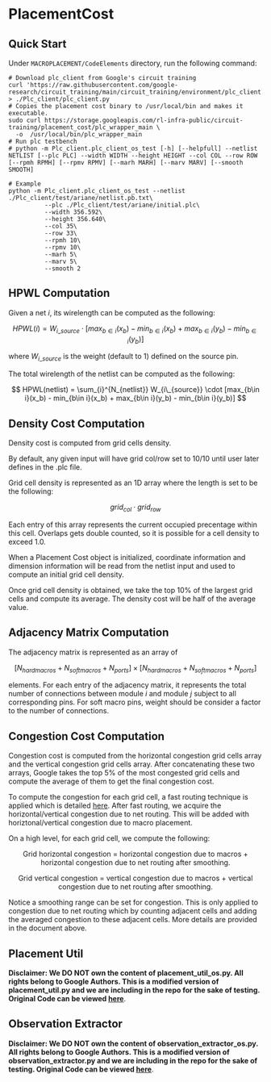 # PlacementCost

## Quick Start
Under `MACROPLACEMENT/CodeElements` directory, run the following command:
```
# Download plc_client from Google's circuit training
curl 'https://raw.githubusercontent.com/google-research/circuit_training/main/circuit_training/environment/plc_client.py' > ./Plc_client/plc_client.py
# Copies the placement cost binary to /usr/local/bin and makes it executable.
sudo curl https://storage.googleapis.com/rl-infra-public/circuit-training/placement_cost/plc_wrapper_main \
  -o  /usr/local/bin/plc_wrapper_main
# Run plc testbench
# python -m Plc_client.plc_client_os_test [-h] [--helpfull] --netlist NETLIST [--plc PLC] --width WIDTH --height HEIGHT --col COL --row ROW [--rpmh RPMH] [--rpmv RPMV] [--marh MARH] [--marv MARV] [--smooth SMOOTH]

# Example
python -m Plc_client.plc_client_os_test --netlist ./Plc_client/test/ariane/netlist.pb.txt\
          --plc ./Plc_client/test/ariane/initial.plc\
          --width 356.592\
          --height 356.640\
          --col 35\
          --row 33\
          --rpmh 10\
          --rpmv 10\
          --marh 5\
          --marv 5\
          --smooth 2
```

## HPWL Computation
Given a net $i$, its wirelength can be computed as the following:

$$
HPWL(i) = W_{i\_{source}} \cdot [max_{b\in i}(x_b) - min_{b\in i}(x_b) + max_{b\in i}(y_b) - min_{b\in i}(y_b)]
$$

where $W_{i\_{source}}$ is the weight (default to $1$) defined on the source pin.

The total wirelength of the netlist can be computed as the following:

$$
HPWL(netlist) = \sum_{i}^{N_{netlist}} W_{i\_{source}} \cdot [max_{b\in i}(x_b) - min_{b\in i}(x_b) + max_{b\in i}(y_b) - min_{b\in i}(y_b)]
$$

## Density Cost Computation
Density cost is computed from grid cells density.

By default, any given input will have grid col/row set to 10/10 until user later defines in the .plc file.

Grid cell density is represented as an 1D array where the length is set to be the following:

$$
grid_{col} \cdot grid_{row}
$$

Each entry of this array represents the current occupied precentage within this cell.
Overlaps gets double counted, so it is possible for a cell density to exceed 1.0.

When a Placement Cost object is initialized, coordinate information and dimension information will be read from the netlist input and used to compute an initial grid cell density.

Once grid cell density is obtained, we take the top 10% of the largest grid cells and compute its average. The density cost will be half of the average value.

## Adjacency Matrix Computation
The adjacency matrix is represented as an array of 

$$
[N_{hardmacros} + N_{softmacros} + N_{ports}] \times [N_{hardmacros} + N_{softmacros} + N_{ports}]
$$ 

elements.
For each entry of the adjacency matrix, it represents the total number of connections between module $i$ and module $j$ subject to all corresponding pins. For soft macro pins, weight should be consider a factor to the number of connections.

## Congestion Cost Computation
Congestion cost is computed from the horizontal congestion grid cells array and the vertical congestion grid cells array. After concatenating these two arrays, Google takes the top 5% of the most congested grid cells and compute the average of them to get the final congestion cost.

To compute the congestion for each grid cell, a fast routing technique is applied which is detailed [here](https://docs.google.com/document/d/1hM7UbmANkhoGB3-UfFBp8TRDvvVjpmio7cyyjK4a5bI/edit?usp=sharing). After fast routing, we acquire the horizontal/vertical congestion due to net routing. This will be added with horiztonal/vertical congestion due to macro placement.

On a high level, for each grid cell, we compute the following:

$$
\text{Grid horizontal congestion = horizontal congestion due to macros + horizontal congestion due to net routing after smoothing.}
$$

$$
\text{Grid vertical congestion = vertical congestion due to macros + vertical congestion due to net routing after smoothing.}
$$

Notice a smoothing range can be set for congestion. This is only applied to congestion due to net routing which by counting adjacent cells and adding the averaged congestion to these adjacent cells. More details are provided in the document above.

## Placement Util
**Disclaimer: We DO NOT own the content of placement_util_os.py. All rights belong to Google Authors. This is a modified version of placement_util.py and we are including in the repo for the sake of testing. Original Code can be viewed [here](https://github.com/google-research/circuit_training/blob/main/circuit_training/environment/placement_util.py)**.

## Observation Extractor
**Disclaimer: We DO NOT own the content of observation_extractor_os.py. All rights belong to Google Authors. This is a modified version of observation_extractor.py and we are including in the repo for the sake of testing. Original Code can be viewed [here](https://github.com/google-research/circuit_training/blob/main/circuit_training/environment/observation_extractor.py)**.



